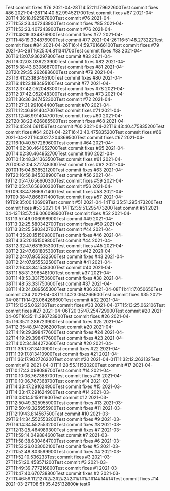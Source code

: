 Test commit fixes #76 2021-04-28T14:52:11.179622600Test commit fixes #86 2021-04-28T14:40:52.994521700Test commit fixes #87 2021-04-28T14:36:18.192587800Test commit #76 2021-04-27T11:53:23.407243900Test commit fixes #85 2021-04-27T11:53:23.407243900Test commit #76 2021-04-27T11:48:19.334876900Test commit fixes #77 2021-04-27T11:48:19.334876900Test commit #77 2021-04-26T16:51:48.273222Test commit fixes #84 2021-04-26T16:44:59.761666100Test commit fixes #79 2021-04-26T16:25:04.811341700Test commit fixes #83 2021-04-26T16:13:07.936297800Test commit #83 2021-04-26T16:02:03.039223900Test commit fixes #82 2021-04-26T15:38:43.830868700Test commit fixes #81 2021-04-23T20:29:35.262688600Test commit #79 2021-04-23T16:41:23.183495100Test commit fixes #80 2021-04-23T16:41:23.183495100Test commit #77 2021-04-23T12:37:42.052048300Test commit fixes #78 2021-04-23T12:37:42.052048300Test commit fixes #73 2021-04-23T11:36:36.347452300Test commit #72 2021-04-23T11:27:31.991084400Test commit #70 2021-04-23T11:12:46.991404700Test commit fixes #71 2021-04-23T11:12:46.991404700Test commit fixes #60 2021-04-22T20:38:22.626885500Test commit fixes #68 2021-04-22T16:45:24.661156Test commit #60 2021-04-22T16:43:40.475835200Test commit fixes #64 2021-04-22T16:43:40.475835200Test commit fixes #66 2021-04-22T16:40:27.204369500Test commit fixes #67 2021-04-22T16:10:40.577289600Test commit #64 2021-04-20T14:02:30.464952700Test commit fixes #65 2021-04-20T14:02:30.464952700Test commit #60 2021-04-20T10:13:48.341363500Test commit fixes #61 2021-04-20T09:52:04.372748300Test commit fixes #62 2021-04-20T01:15:04.838521200Test commit fixes #63 2021-04-19T20:16:56.845338900Test commit #56 2021-04-19T12:05:47.656600300Test commit fixes #59 2021-04-19T12:05:47.656600300Test commit #56 2021-04-19T09:38:47.866971400Test commit fixes #58 2021-04-19T09:38:47.866971400Test commit fixes #57 2021-04-19T09:35:00.106909Test commit #51 2021-04-14T12:35:51.295473200Test commit fixes #53 2021-04-14T12:35:51.295473200Test commit #51 2021-04-13T13:57:49.006098900Test commit fixes #52 2021-04-13T13:57:49.006098900Test commit #49 2021-04-13T13:32:25.580342700Test commit fixes #50 2021-04-13T13:32:25.580342700Test commit #44 2021-04-08T14:35:20.151509800Test commit fixes #46 2021-04-08T14:35:20.151509800Test commit #44 2021-04-08T12:32:47.681805300Test commit fixes #45 2021-04-08T12:32:47.681805300Test commit #42 2021-04-08T12:24:07.955532500Test commit fixes #43 2021-04-08T12:24:07.955532500Test commit #41 2021-04-08T12:16:43.341548300Test commit #40 2021-04-08T11:58:31.396548100Test commit #37 2021-04-08T11:48:53.331750600Test commit fixes #38 2021-04-08T11:48:53.331750600Test commit #37 2021-04-08T11:43:24.089565300Test commit #36 2021-04-08T11:41:17.050650Test commit #34 2021-04-08T11:14:23.064266600Test commit fixes #35 2021-04-08T11:14:23.064266600Test commit #32 2021-04-07T15:13:25.062106Test commit fixes #33 2021-04-07T15:13:25.062106Test commit fixes #27 2021-04-06T20:35:47.254729900Test commit #20 2021-04-05T16:35:11.286723900Test commit fixes #26 2021-04-05T16:35:11.286723900Test commit fixes #25 2021-04-04T12:35:48.941296200Test commit #20 2021-04-02T14:19:29.398477600Test commit fixes #24 2021-04-02T14:19:29.398477600Test commit fixes #23 2021-04-02T14:02:34.144272600Test commit #20 2021-04-01T11:39:17.813410900Test commit fixes #22 2021-04-01T11:39:17.813410900Test commit fixes #21 2021-04-01T11:36:17.902726200Test commit #20 2021-04-01T11:32:12.263132Test commit #19 2021-04-01T11:28:55.111530200Test commit #17 2021-04-01T10:17:43.098089700Test commit #14 2021-04-01T10:10:06.767368700Test commit fixes #16 2021-04-01T10:10:06.767368700Test commit #14 2021-03-31T14:33:47.291624900Test commit fixes #15 2021-03-31T14:33:47.291624900Test commit #14 2021-03-31T13:03:14.515911900Test commit #12 2021-03-31T12:50:49.325955900Test commit fixes #13 2021-03-31T12:50:49.325955900Test commit fixes #11 2021-03-31T12:19:43.814567500Test commit #10 2021-03-29T16:14:34.552553200Test commit fixes #9 2021-03-29T16:14:34.552553200Test commit fixes #8 2021-03-27T12:13:25.464989300Test commit fixes #7 2021-03-27T11:59:14.049884600Test commit #7 2021-03-27T11:58:38.630464700Test commit fixes #6 2021-03-27T11:53:26.003002100Test commit fixes #5 2021-03-27T11:52:48.803599900Test commit fixes #4 2021-03-27T11:52:10.536233Test commit fixes #3 2021-03-27T11:51:20.458571200Test commit #3 2021-03-27T11:49:39.777216800Test commit fixes #1 2021-03-27T11:47:40.670738800Test commit fixes #2 2021-03-27T11:46:59.112127#2#2#2#2#2#1#1#1#1#14#14#14Test commit fixes #14 2021-03-27T08:51:35.425132800# testR
